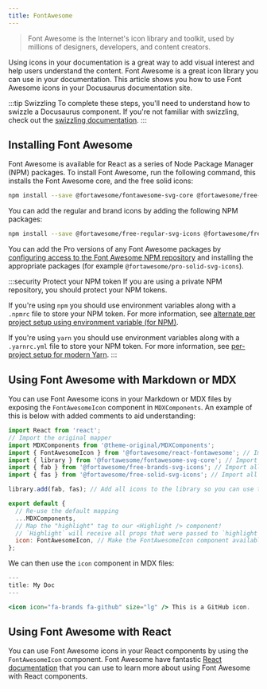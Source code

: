 ```yaml
---
title: FontAwesome
---
```


> Font Awesome is the Internet's icon library and toolkit, used by millions of designers, developers, and content creators.

Using icons in your documentation is a great way to add visual interest and help users understand the content. Font Awesome is a great icon library you can use in your documentation. This article shows you how to use Font Awesome icons in your Docusaurus documentation site.

:::tip Swizzling
To complete these steps, you'll need to understand how to swizzle a Docusaurus component. If you're not familiar with swizzling, check out the [swizzling documentation](https://docusaurus.io/docs/swizzling).
:::

## Installing Font Awesome

Font Awesome is available for React as a series of Node Package Manager (NPM) packages. To install Font Awesome, run the following command, this installs the Font Awesome core, and the free solid icons:

```bash npm2yarn
npm install --save @fortawesome/fontawesome-svg-core @fortawesome/free-solid-svg-icons @fortawesome/react-fontawesome
```

You can add the regular and brand icons by adding the following NPM packages:

```bash npm2yarn
npm install --save @fortawesome/free-regular-svg-icons @fortawesome/free-brands-svg-icons
```

You can add the Pro versions of any Font Awesome packages by [configuring access to the Font Awesome NPM repository](https://fontawesome.com/docs/web/setup/packages.html#configure-access) and installing the appropriate packages (for example `@fortawesome/pro-solid-svg-icons`).

:::security Protect your NPM token
If you are using a private NPM repository, you should protect your NPM tokens.

If you're using `npm` you should use environment variables along with a `.npmrc` file to store your NPM token. For more information, see [alternate per project setup using environment variable (for NPM)](https://fontawesome.com/docs/web/setup/packages#alternate-per-project-setup-using-environment-variables).

If you're using `yarn` you should use environment variables along with a `.yarnrc.yml` file to store your NPM token. For more information, see [per-project setup for modern Yarn](https://fontawesome.com/docs/web/setup/packages#per-project-setup-for-modern-yarn).
:::

## Using Font Awesome with Markdown or MDX

You can use Font Awesome icons in your Markdown or MDX files by exposing the `FontAwesomeIcon` component in `MDXComponents`. An example of this is below with added comments to aid understanding:

```jsx title="src/theme/MDXComponents.js"
import React from 'react';
// Import the original mapper
import MDXComponents from '@theme-original/MDXComponents';
import { FontAwesomeIcon } from '@fortawesome/react-fontawesome'; // Import the FontAwesomeIcon component.
import { library } from '@fortawesome/fontawesome-svg-core'; // Import the library component.
import { fab } from '@fortawesome/free-brands-svg-icons'; // Import all brands icons.
import { fas } from '@fortawesome/free-solid-svg-icons'; // Import all solid icons.

library.add(fab, fas); // Add all icons to the library so you can use them without importing them individually.

export default {
  // Re-use the default mapping
  ...MDXComponents,
  // Map the "highlight" tag to our <Highlight /> component!
  // `Highlight` will receive all props that were passed to `highlight` in MDX
  icon: FontAwesomeIcon, // Make the FontAwesomeIcon component available in MDX as <icon />.
};
```

We can then use the `icon` component in MDX files:

```jsx title="docs/my-doc.mdx"
---
title: My Doc
---

<icon icon="fa-brands fa-github" size="lg" /> This is a GitHub icon.
```

## Using Font Awesome with React

You can use Font Awesome icons in your React components by using the `FontAwesomeIcon` component. Font Awesome have fantastic [React documentation](https://fontawesome.com/how-to-use/on-the-web/using-with/react) that you can use to learn more about using Font Awesome with React components.
